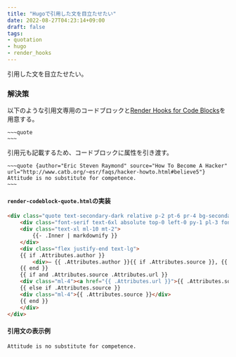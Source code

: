 ```yaml
---
title: "Hugoで引用した文を目立たせたい"
date: 2022-08-27T04:23:14+09:00
draft: false
tags:
- quotation
- hugo
- render_hooks
---
```


引用した文を目立たせたい。

<!--more-->

### 解決策

以下のような引用文専用のコードブロックと[Render Hooks for Code Blocks](https://gohugo.io/templates/render-hooks/#render-hooks-for-code-blocks)を用意する。

~~~~text
~~~quote
~~~
~~~~

引用元も記載するため、コードブロックに属性を引き渡す。

~~~~text
~~~quote {author="Eric Steven Raymond" source="How To Become A Hacker" url="http://www.catb.org/~esr/faqs/hacker-howto.html#believe5"}
Attitude is no substitute for competence.
~~~
~~~~

#### `render-codeblock-quote.html`の実装

~~~html
<div class="quote text-secondary-dark relative p-2 pt-6 pr-4 bg-secondary-light/30 border border-secondary-dark/30 rounded-md my-2">
    <div class="font-serif text-6xl absolute top-0 left-0 py-1 pl-3 font-bold text-secondary-dark/30">“</div>
    <div class="text-xl ml-10 mt-2">
        {{- .Inner | markdownify }}
    </div>
    <div class="flex justify-end text-lg">
    {{ if .Attributes.author }}
        <div>— {{ .Attributes.author }}{{ if .Attributes.source }}, {{ end }}</div>
    {{ end }}
    {{ if and .Attributes.source .Attributes.url }}
    <div class="ml-4"><a href="{{ .Attributes.url }}">{{ .Attributes.source }}</a></div>
    {{ else if .Attributes.source }}
    <div class="ml-4">{{ .Attributes.source }}</div>
    {{ end }}
    </div>
</div>
~~~

#### 引用文の表示例

~~~quote {author="Eric Steven Raymond" source="How To Become A Hacker" url="http://www.catb.org/~esr/faqs/hacker-howto.html#believe5"}
Attitude is no substitute for competence.
~~~